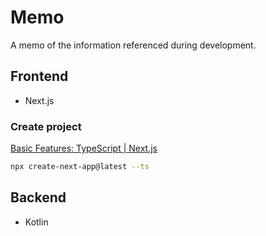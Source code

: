 # Memo

A memo of the information referenced during development.

## Frontend

- Next.js

### Create project

[Basic Features: TypeScript | Next.js](https://nextjs.org/docs/basic-features/typescript)

```sh
npx create-next-app@latest --ts
```

## Backend

- Kotlin



